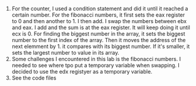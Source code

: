 1. For the counter, I used a condition statement and did it until it reached a certain number. For the fibonacci numbers, it first sets the eax register to 0 and then another to 1. I then add. I swap the numbers between ebx and eax. I add and the sum is at the eax register. It will keep doing it until ecx is 0. For finding the biggest number in the array, it sets the biggest number to the first index of the array. Then it moves the address of the next elemment by 1. it compares with its biggest number. If it's smaller, it sets the largest number to value in its array.
2. Some challenges I encountered in this lab is the fibonacci numbers. I needed to see where tpo put a temporary variable when swapping. I decided to use the edx registyer as a temporary variable.
3. See the code files
